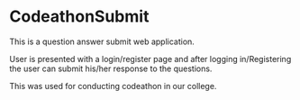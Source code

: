 # CodeathonSubmit
This is a question answer submit web application.

User is presented with a login/register page and after logging in/Registering the user can submit his/her response to the questions.

This was used for conducting codeathon in our college.
